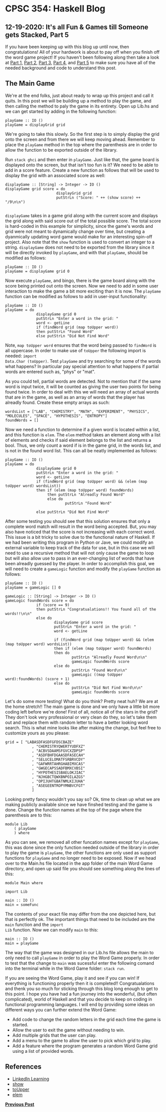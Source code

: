 # CPSC 354: Haskell Blog  

## 12-19-2020: It's all Fun & Games till Someone gets Stacked, Part 5

If you have been keeping up with this blog up until now, then congratulations! All of your hardwork is about to pay off when you finish off the word game project! If you haven't been following along then take a look at <a href="https://github.com/GaryZ700/Haskell_Blog/blob/master/blog4.md">Part 1</a>, <a href="https://github.com/GaryZ700/Haskell_Blog/blob/master/blog5.md">Part 2</a>, <a href="https://github.com/GaryZ700/Haskell_Blog/blob/master/blog6.md">Part 3</a>, <a href="">Part 4</a>, and <a href="https://github.com/GaryZ700/Haskell_Blog/blob/master/blog8.md">Part 5</a> to make sure you have all of the needed background and code to understand this post. 

## The Main Game

We're at the end folks, just about ready to wrap up this project and call it quits. In this post we will be building up a method to play the game, and then calling the method to paly the game in its entirety. Open up Lib.hs and we can get started by adding in the following function: 
<pre><code>playGame :: IO ()
playGame = displayGrid grid</code></pre>
We're going to take this slowly. So the first step is to simply display the grid onto the screen and from there we will keep moving ahead. Remember to place the <code>playGame</code> method in the top where the parenthesis are in order to allow the function to be exported outside of the library. 

Run <code>stack ghci</code> and then enter in <code>playGame</code>. Just like that, the game board is displayed onto the screen, but that isn't too fun is it? We need to be able to add in a score feature. Create a new function as follows that will be used to display the grid with an associated score as well: 
<pre><code>displayGame :: [String] -> Integer -> IO ()
displayGame grid score = do 
                       displayGrid grid
                       putStrLn ("Score: " ++ (show score) ++ "/9\n\n")
                       </code></pre>
<code>displayGame</code> takes in a game grid along with the current score and displays the grid along with said score out of the total possible score. The total score is hard-coded in this example for simplicity, since the game's words and grid were not meant to dynamically change over time, but creating a dyanmically updating word game would make for an interesting spin-off project. Also note that the <code>show</code> function is used to convert an integer to a string. <code>displayGame</code> does not need to be exported from the library since it will be directly invoked by <code>playGame</code>, and with that <code>playGame</code>, should be modified as follows: 
<pre><code>playGame :: IO ()
playGame = displayGame grid 0
</code></pre>

Now execute <code>playGame</code>, and bingo, there is the game board along with the score being printed out onto the screen. Now we need to add in some user interaction to make the game a bit more exciting than it is now. The <code>playGame</code> function can be modified as follows to add in user-input functionality:
<pre><code>playGame :: IO ()
playGame = do
              displayGame grid 0
              putStrLn "Enter a word in the grid: "
              word <- getLine
              if (findWord grid (map toUpper word))
              then putStrLn "Found Word"
              else putStrLn "Did Not Find Word"
</code></pre>

Note, <code>map toUpper word</code> ensures that the word being passed to <code>findWord</code> is all uppercase. In order to make use of <code>toUpper</code> the following import is needed: <code>import Data.Char (toUpper)</code>. Test <code>playGame</code> and try searching for some of the words what happens? In particular pay special attention to what happens if partial words are entered such as, "phys" or "mat". 

As you could tell, partial words are detected. Not to mention that if the same word is input twice, it will be counted as giving the user two points for being found twice. In order to deal with this we will need an array of actual words that are in the game, as well as an array of words that the player has alreadly found. Create these empty arrays as such: 
<pre><code>wordsList = ["LAB", "CHEMISTRY", "MATH", "EXPERIMENT", "PHYSICS", "MOLECULES", "SPACE", "HYPOTHESIS", "ENTROPY"]
foundWords = []</code></pre>
Now we need a function to determine if a given word is located within a list, and this function is <code>elem</code>. The <code>elem</code> method takes an element along with a list of elements and checks if said element belongs to the list and returns a bool. Thus, we only count a word if is in the game grid, in the words list, and is not in the found word list. This can all be neatly implemented as follows: 
<pre><code>playGame :: IO ()
playGame = do
              displayGame grid 0
              putStrLn "Enter a word in the grid: "
              word <- getLine
              if (findWord grid (map toUpper word) && (elem (map toUpper word) wordsList))
              then if (elem (map toUpper word) foundWords)
                   then putStrLn "Alreadly Found Word"
                   else do
                           putStrLn "Found Word"
                           
              else putStrLn "Did Not Find Word"
</code></pre>
After some testing you should see that this solution ensures that only a complete word match will result in the word being accepted. But, you may also have noticed that the score is not increasing with each correct word. This issue is a bit tricky to solve due to the functional nature of Haskell. If we had been writing this program in Python or Jave, we could modify an external variable to keep track of the data for use, but in this case we will need to use a recursive method that will not only cause the game to loop but will also allow use to pass in an ever-changing list of words that have been alreadly guessed by the player. In order to accomplish this goal, we will need to create a <code>gameLogic</code> function and modify the <code>playGame</code> function as follows: 
<pre><code>playGame :: IO ()
playGame = gameLogic [] 0

gameLogic :: [String] -> Integer -> IO ()
gameLogic foundWords score = do
              if (score == 9)
              then putStrLn "Congratualations!! You found all of the words!!\n\n"
              else do
                      displayGame grid score
                      putStrLn "Enter a word in the grid: "
                      word <- getLine

                      if (findWord grid (map toUpper word) && (elem (map toUpper word) wordsList))
                      then if (elem (map toUpper word) foundWords)
                      then do
                              putStrLn "Alreadly Found Word\n\n"
                              gameLogic foundWords score
                      else do
                              putStrLn "Found Word\n\n"
                              gameLogic ((map toUpper word):foundWords) (score + 1)
                      else do
                              putStrLn "Did Not Find Word\n\n"
                              gameLogic foundWords score
</code></pre>

Let's do some more testing! What do you think? Pretty neat huh? We are at the home stretch!! The main game is done and we only have a little bit more coding left before we're done! First of all, notice all of the stars in the grid? They don't look very professional or very clean do they, so let's take them out and replace them with random letter to have a better looking word search. This is what mine looks like after making the change, but feel free to customize yours as you please: 
<pre><code>grid = [ "LABASDFASDFGFDSCBAZE"
            , "CHEMISTRYQWERTYUDFXZ"
            , "ACBVSDAAMSFGVCXZDPSP"
            , "ASDFBHFDGAASDFASECAH"
            , "SELUCELOMATFSRBRVCDY"
            , "GAFWRRTAHRGHABIMXCAS"
            , "GWGECAPSSADFBMXCVBSI"
            , "HYPOTHESISBAELOKJIAC"
            , "NJHGBCTQWXBNPOILAZGS"
            , "OPIJUHTGBATNMLKIJUHA"
            , "ASEGEENTROPYMNBVCFGT"
            ]
</code></pre>
Looking pretty fancy wouldn't you say so? Ok, time to clean up what we are making publicly available since we have finshed testing and the game is done. Change the function names at the top of the page where the parenthesis are to this:
<pre><code>module Lib
    ( playGame
    ) where
</code></pre>
As you can see, we removed all other funcation names except for <code>playGame</code>, this was done since the only function needed outside of the library in order to play the game is <code>playGame</code>, the other functions are only used as support functions for <code>playGame</code> and no longer need to be exposed. Now if we head over to the Main.hs file located in the app folder of the main Word Game directory, and open up said file you should see something along the lines of this: 
<pre><code>module Main where

import Lib

main :: IO ()
main = someFunc
</code></pre>
The contents of your exact file may differ from the one depicted here, but that is perfectly ok. The important things that need to be included are the <code>main</code> function and the <code>import Lib</code> function. Now we can modify <code>main</code> to this: 
<pre><code>main :: IO ()
main = playGame
</code></pre>

The way that the game was designed in our Lib.hs file allows the main to only need to call <code>playGame</code> in order to play the Word Game properly. In order to test that the change to <code>main</code> was sucessful enter the following comand into the terminal while in the Word Game folder: <code>stack run</code>. 

If you are seeing the Word Game, play it and see if you can win! If everything is functioning properly then it is completed!! Congratualations and thenk you so much for sticking through this blog long enough to get to this point. I hope  you have had a fun journey into the wonderful, (but often complicated), world of Haskell and that you decide to keep on coding in functional programming languages. I will end by providing some ideas on different ways you can further extend the Word Game: 
<ul>
    <li>Add code to change the random letters in the grid each time the game is started.</li>
    <li>Allow the user to exit the game without needing to win.</li>
    <li>Add multiple grids that the user can play.</li>
    <li>Add a menu to the game to allow the user to pick which grid to play.</li>
    <li>Add a feature where the program generates a random Word Game grid using a list of provided words.</li>
</ul>

## References 
<ul>
    <li><a href="https://www.linkedin.com/learning/learning-haskell-programming/the-course-overview?u=2195556">LinkedIn Learning</a></li>
    <li><a href="https://stackoverflow.com/questions/2784271/haskell-converting-int-to-string">show</a></li>
    <li><a href="https://stackoverflow.com/questions/22235906/ghci-error-not-in-scope-isupper">toUpper</a></li>
    <li><a href="http://zvon.org/other/haskell/Outputprelude/elem_f.html">elem</a></li>
</ul>

<b><a href="https://github.com/GaryZ700/Haskell_Blog/blob/master/blog8.md">Previous Post</a></b>
